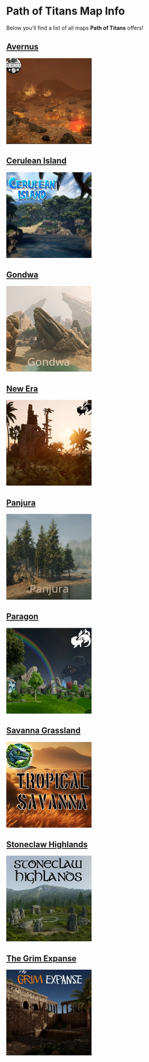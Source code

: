 # Path of Titans Map Info

Below you'll find a list of all maps **Path of Titans** offers!

<!-- ## [Aedis](./Path-of-Titans-Aedis) -->

## [Avernus](./Path-of-Titans-Avernus)

[![Path of Titans Avernus](Avernus.webp)](./Path-of-Titans-Avernus)

<!-- ## [Beringia](./Path-of-Titans-Beringia.md) -->

## [Cerulean Island](./Path-of-Titans-CeruleanIsland)

[![Path of Titans Cerulean Island](CI.webp)](./Path-of-Titans-CeruleanIsland)

<!-- ## [Etis](./Path-of-Titans-Etis) -->

## [Gondwa](./Path-of-Titans-Gondwa)

[![Path of Titans Gondwa](Gondwa.webp)](./Path-of-Titans-Gondwa)

<!-- ## [Infinita](./Path-of-Titans-Infinita) -->

## [New Era](./Path-of-Titans-NewEra)

[![Path of Titans New Era](Era.webp)](./Path-of-Titans-NewEra)

## [Panjura](./Path-of-Titans-Panjura)

[![Path of Titans Panjura](Panjura.webp)](./Path-of-Titans-Panjura)

## [Paragon](./Path-of-Titans-Paragon)

[![Path of Titans Paragon](Paragon.webp)](./Path-of-Titans-Paragon)

## [Savanna Grassland](./Path-of-Titans-Savanna)

[![Path of Titans Savanna Grassland](Savanna.webp)](./Path-of-Titans-Savanna)

## [Stoneclaw Highlands](./Path-of-Titans-StoneclawHighlands)

[![Path of Titans Stoneclaw Highlands](stone.webp)](./Path-of-Titans-StoneclawHighlands)

<!-- ## [Teutonia](./Path-of-Titans-Teutonia) -->

## [The Grim Expanse](./Path-of-Titans-TheGrimExpanse)

[![Path of Titans The Grim Expanse](grim.webp)](./Path-of-Titans-TheGrimExpanse)
